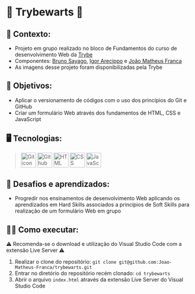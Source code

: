 # 🧙 Trybewarts 🧙 #
## 📝 Contexto: 
* Projeto em grupo realizado no bloco de Fundamentos do curso de desenvolvimento Web da
<a href="https://www.betrybe.com/">Trybe</a>
* Componentes: 
<a href="https://github.com/BrunoSayago">Bruno Sayago</a>,
<a href="https://github.com/IgorArecippo">Igor Arecippo</a> e
<a href="https://github.com/Joao-Matheus-Franca">João Matheus Franca</a>
* As imagens desse projeto foram disponibilizadas pela Trybe
## 🎯 Objetivos: 
* Aplicar o versionamento de códigos com o uso dos princípios do Git e GitHub
* Criar um formulário Web através dos fundamentos de HTML, CSS e JavaScript  
## 🖥️ Tecnologias:
> <img src="https://cdn.jsdelivr.net/gh/devicons/devicon/icons/git/git-original.svg" height=40 alt="Git icon"/>
> <img src="https://cdn.jsdelivr.net/gh/devicons/devicon/icons/github/github-original.svg" height=40 alt="Github icon"/>
> <img src="https://cdn.jsdelivr.net/gh/devicons/devicon/icons/html5/html5-original.svg" height=40 alt="HTML icon"/>
> <img src="https://cdn.jsdelivr.net/gh/devicons/devicon/icons/css3/css3-original.svg" height=40 alt="CSS icon"/>
> <img src="https://cdn.jsdelivr.net/gh/devicons/devicon/icons/javascript/javascript-original.svg" height=40 alt="JavaScript icon"/>
## 🧠 Desafios e aprendizados:
* Progredir nos ensinamentos de desenvolvimento Web aplicando os aprendizados em Hard Skills associados a princípios de Soft Skills para realização de um formulário Web em grupo
## 👨‍💻 Como executar: 
⚠️ Recomenda-se o download e utilização do Visual Studio Code com a extensão Live Server ⚠️
1. Realizar o clone do repositório: ``` git clone git@github.com:Joao-Matheus-Franca/trybewarts.git ```
2. Entrar no diretório do repositório recém clonado: ``` cd trybewarts ``` 
3. Abrir o arquivo ``` index.html ``` através da extensão Live Server do Visual Studio Code
